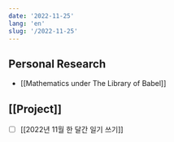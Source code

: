 ```yaml
---
date: '2022-11-25'
lang: 'en'
slug: '/2022-11-25'
---
```


## Personal Research

- [[Mathematics under The Library of Babel]]

## [[Project]]

- [ ] [[2022년 11월 한 달간 일기 쓰기]]

